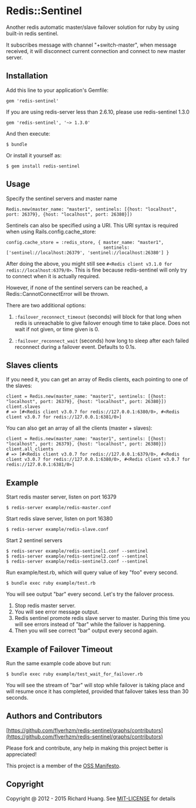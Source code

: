 # Redis::Sentinel

Another redis automatic master/slave failover solution for ruby by
using built-in redis sentinel.

It subscribes message with channel "+switch-master", when message
received, it will disconnect current connection and connect to new
master server.

## Installation

Add this line to your application's Gemfile:

    gem 'redis-sentinel'

If you are using redis-server less than 2.6.10, please use
redis-sentinel 1.3.0

    gem 'redis-sentinel', '~> 1.3.0'

And then execute:

    $ bundle

Or install it yourself as:

    $ gem install redis-sentinel

## Usage

Specify the sentinel servers and master name

    Redis.new(master_name: "master1", sentinels: [{host: "localhost", port: 26379}, {host: "localhost", port: 26380}])

Sentinels can also be specified using a URI. This URI syntax is required when using Rails.config.cache_store:

    config.cache_store = :redis_store, { master_name: "master1",
                                         sentinels: ['sentinel://localhost:26379', 'sentinel://localhost:26380'] }

After doing the above, you might still see `#<Redis client v3.1.0 for redis://localhost:6379/0>`.
This is fine because redis-sentinel will only try to connect when it is actually required.

However, if none of the sentinel servers can be reached, a Redis::CannotConnectError will be thrown.

There are two additional options:

1. `:failover_reconnect_timeout` (seconds) will block for that long when
   redis is unreachable to give failover enough time to take place. Does
   not wait if not given, or time given is 0.

2. `:failover_reconnect_wait` (seconds) how long to sleep after each
   failed reconnect during a failover event. Defaults to 0.1s.

## Slaves clients

If you need it, you can get an array of Redis clients, each pointing to one of the slaves:

    client = Redis.new(master_name: "master1", sentinels: [{host: "localhost", port: 26379}, {host: "localhost", port: 26380}])
    client.slaves
    # => [#<Redis client v3.0.7 for redis://127.0.0.1:6380/0>, #<Redis client v3.0.7 for redis://127.0.0.1:6381/0>]

You can also get an array of all the clients (master + slaves):

    client = Redis.new(master_name: "master1", sentinels: [{host: "localhost", port: 26379}, {host: "localhost", port: 26380}])
    client.all_clients
    # => [#<Redis client v3.0.7 for redis://127.0.0.1:6379/0>, #<Redis client v3.0.7 for redis://127.0.0.1:6380/0>, #<Redis client v3.0.7 for redis://127.0.0.1:6381/0>]

## Example

Start redis master server, listen on port 16379

```
$ redis-server example/redis-master.conf
```

Start redis slave server, listen on  port 16380

```
$ redis-server example/redis-slave.conf
```

Start 2 sentinel servers

```
$ redis-server example/redis-sentinel1.conf --sentinel
$ redis-server example/redis-sentinel2.conf --sentinel
$ redis-server example/redis-sentinel3.conf --sentinel
```

Run example/test.rb, which will query value of key "foo" every second.

```
$ bundle exec ruby example/test.rb
```

You will see output "bar" every second. Let's try the failover process.

1. Stop redis master server.
2. You will see error message output.
3. Redis sentinel promote redis slave server to master. During this time
   you will see errors instead of "bar" while the failover is happening.
4. Then you will see correct "bar" output every second again.

## Example of Failover Timeout
Run the same example code above but run:

```
$ bundle exec ruby example/test_wait_for_failover.rb
```

You will see the stream of "bar" will stop while failover is taking
place and will resume once it has completed, provided that failover
takes less than 30 seconds.

## Authors and Contributors

[https://github.com/flyerhzm/redis-sentinel/graphs/contributors](https://github.com/flyerhzm/redis-sentinel/graphs/contributors)

Please fork and contribute, any help in making this project better is appreciated!

This project is a member of the [OSS Manifesto](http://ossmanifesto.org/).

## Copyright

Copyright @ 2012 - 2015 Richard Huang. See [MIT-LICENSE](https://github.com/flyerhzm/redis-sentinel/blob/master/MIT-LICENSE) for details
